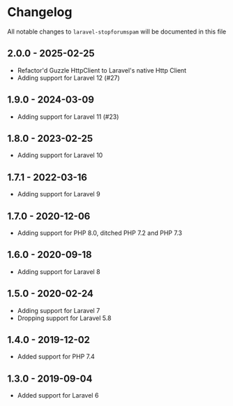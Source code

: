 # Changelog

All notable changes to `laravel-stopforumspam` will be documented in this file

## 2.0.0 - 2025-02-25

- Refactor'd Guzzle HttpClient to Laravel's native Http Client
- Adding support for Laravel 12 (#27)

## 1.9.0 - 2024-03-09

- Adding support for Laravel 11 (#23)

## 1.8.0 - 2023-02-25

- Adding support for Laravel 10

## 1.7.1 - 2022-03-16

- Adding support for Laravel 9

## 1.7.0 - 2020-12-06

- Adding support for PHP 8.0, ditched PHP 7.2 and PHP 7.3

## 1.6.0 - 2020-09-18

- Adding support for Laravel 8

## 1.5.0 - 2020-02-24

- Adding support for Laravel 7
- Dropping support for Laravel 5.8

## 1.4.0 - 2019-12-02

- Added support for PHP 7.4

## 1.3.0 - 2019-09-04

- Added support for Laravel 6
